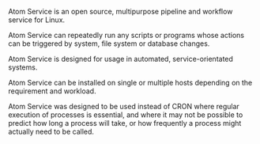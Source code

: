 Atom Service is an open source, multipurpose pipeline and workflow service for Linux.

Atom Service can repeatedly run any scripts or programs whose actions can be triggered by system, file system or database changes.

Atom Service is designed for usage in automated, service-orientated systems.

Atom Service can be installed on single or multiple hosts depending on the requirement and workload.

Atom Service was designed to be used instead of CRON where regular execution of processes is essential, and where it may not be possible to predict how long a process will take, or how frequently a process might actually need to be called.